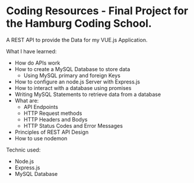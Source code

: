 # Coding Resources - Final Project for the Hamburg Coding School.

A REST API to provide the Data for my VUE.js Application.

What I have learned:

- How do APIs work 
- How to create a MySQL Database to store data
	- Using MySQL primary and foreign Keys
- How to configure an node.js Server with Express.js  
- How to interact with a database using promises
- Writing MySQL Statements to retrieve data from a database
- What are:
	-  API Endpoints
	-  HTTP Request methods
	-  HTTP Headers and Bodys
	-  HTTP Status Codes and Error Messages
- Principles of REST API Design
- How to use nodemon

Technic used:

- Node.js
- Express.js
- MySQL Database
